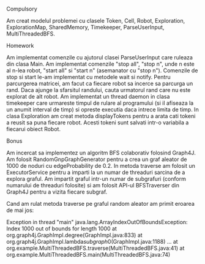 Compulsory


Am creat modelul problemei cu clasele Token, Cell, Robot, Exploration, ExplorationMap, SharedMemory, Timekeeper, ParseUserInput, MultiThreadedBFS.

Homework 


Am implementat comenzile cu ajutorul clasei ParseUserInput care ruleaza din clasa Main. Am implementat comenzile "stop all", "stop n", unde n este al n-lea robot, "start all" si "start n" (asemanator cu "stop n"). Comenzile de stop si start le-am implementat cu metodele wait si notify. Pentru parcurgerea matricei, am facut ca fiecare robot sa incerce sa parcurga un rand. Daca ajunge la sfarsitul randului, cauta urmatorul rand care nu este explorat de alt robot. 
Am implementat un thread daemon in clasa timekeeper care urmareste timpul de rulare al programului (si il afiseaza la un anumit interval de timp) si opreste executia daca intrece limita de timp. 
In clasa Exploration am creat metoda displayTokens pentru a arata cati tokeni a reusit sa puna fiecare robot. Acesti tokeni sunt salvati intr-o variabila a fiecarui obiect Robot.

Bonus

Am incercat sa implementez un algoritm BFS colaborativ folosind Graph4J. Am folosit RandomGnpGraphGenerator pentru a crea un graf aleator de 1000 de noduri cu edgeProbability de 0.2. In metoda traverse am folosit un ExecutorService pentru a imparti la un numar de threaduri sarcina de a explora graful. Am impartit graful intr-un numar de subgrafuri (conform numarului de threaduri folosite) si am folosit API-ul BFSTraverser din Graph4J pentru a vizita fiecare subgraf. 

Cand am rulat metoda traverse pe graful random aleator am primit eroarea de mai jos:

Exception in thread "main" java.lang.ArrayIndexOutOfBoundsException: Index 1000 out of bounds for length 1000
	at org.graph4j.GraphImpl.degree(GraphImpl.java:833)
	at org.graph4j.GraphImpl.lambda$subgraph$0(GraphImpl.java:1188)
	...
	at org.example.MultiThreadedBFS.traverse(MultiThreadedBFS.java:41)
	at org.example.MultiThreadedBFS.main(MultiThreadedBFS.java:74)

